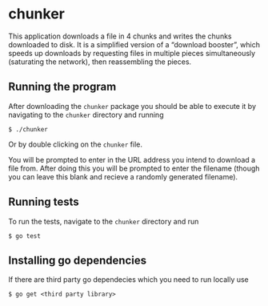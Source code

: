 # chunker
This application downloads a file in 4 chunks and writes the chunks downloaded to disk. It is a simplified version of a “download booster”, which speeds up downloads by requesting
files in multiple pieces simultaneously (saturating the network), then reassembling the pieces.

## Running the program
After downloading the `chunker` package you should be able to execute it by navigating to the `chunker` directory and running 
```
$ ./chunker
```
Or by double clicking on the `chunker` file.

You will be prompted to enter in the URL address you intend to download a file from. After doing this you will be prompted to enter the filename (though you can leave this blank and recieve a randomly generated filename).

## Running tests
To run the tests, navigate to the `chunker` directory and run 
```
$ go test
```

## Installing go dependencies
If there are third party go dependecies which you need to run locally use
```
$ go get <third party library>
```